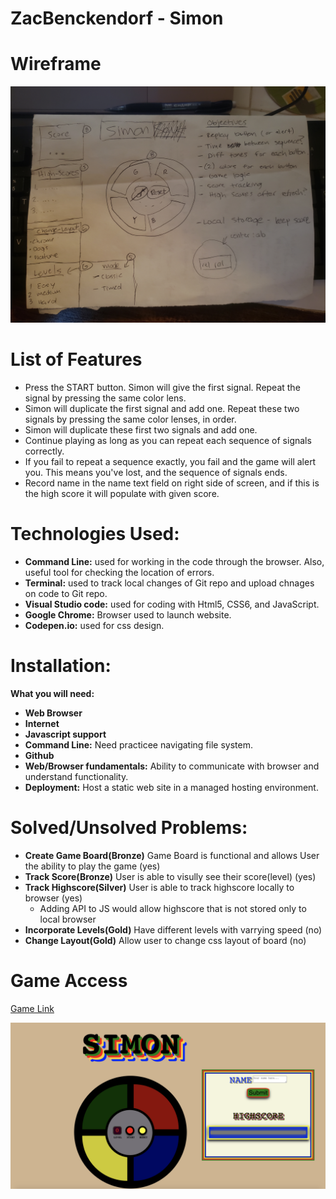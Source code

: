 # ZacBenckendorf - Simon

# Wireframe 
![alt text](Simon_wireframe.jpg)

# List of Features
- Press the START button. Simon will give the first signal. Repeat the signal by pressing the same color lens.
- Simon will duplicate the first signal and add one. Repeat these two signals by pressing the same color lenses, in order.
- Simon will duplicate these first two signals and add one.
- Continue playing as long as you can repeat each sequence of signals correctly.
- If you fail to repeat a sequence exactly, you fail and the game will alert you. This means you've lost, and the sequence of signals ends.
- Record name in the name text field on right side of screen, and if this is the high score it will populate with given score.

# Technologies Used:
- **Command Line:** used for working in the code through the browser. Also, useful tool for checking the location of errors.
- **Terminal:** used to track local changes of Git repo and upload chnages on code to Git repo.
- **Visual Studio code:** used for coding with Html5, CSS6, and JavaScript.
- **Google Chrome:** Browser used to launch website.
- **Codepen.io:** used for css design.

# Installation:
**What you will need:**
- **Web Browser**
- **Internet**
- **Javascript support**
- **Command Line:** Need practicee navigating file system.
- **Github**
- **Web/Browser fundamentals:** Ability to communicate with browser and understand functionality.
- **Deployment:** Host a static web site in a managed hosting environment.

# Solved/Unsolved Problems:
- **Create Game Board(Bronze)** Game Board is functional and allows User the ability to play the game (yes)
- **Track Score(Bronze)** User is able to visully see their score(level) (yes)
- **Track Highscore(Silver)** User is able to track highscore locally to browser (yes)
  - Adding API to JS would allow highscore that is not stored only to local browser
- **Incorporate Levels(Gold)** Have different levels with varrying speed (no)
- **Change Layout(Gold)** Allow user to change css layout of board (no)

# Game Access

[Game Link](https://condescending-carson-085219.netlify.app/)

![alt text](browser.jpg)


